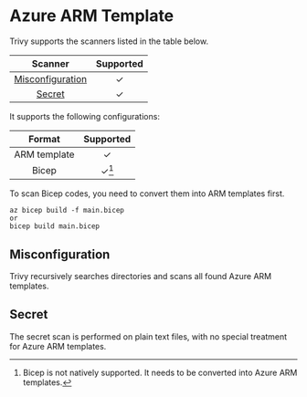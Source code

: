 # Azure ARM Template
Trivy supports the scanners listed in the table below.

|      Scanner       | Supported |
| :----------------: | :-------: |
| [Misconfiguration] |     ✓     |
|      [Secret]      |     ✓     |

It supports the following configurations:

|    Format    | Supported |
| :----------: | :-------: |
| ARM template |     ✓     |
|    Bicep     |   ✓[^1]   |

To scan Bicep codes, you need to convert them into ARM templates first.

```
az bicep build -f main.bicep
or
bicep build main.bicep
```

## Misconfiguration
Trivy recursively searches directories and scans all found Azure ARM templates.

## Secret
The secret scan is performed on plain text files, with no special treatment for Azure ARM templates.

[Misconfiguration]: ../../scanner/misconfiguration/index.md
[Secret]: ../../scanner/secret.md

[^1]: Bicep is not natively supported. It needs to be converted into Azure ARM templates.